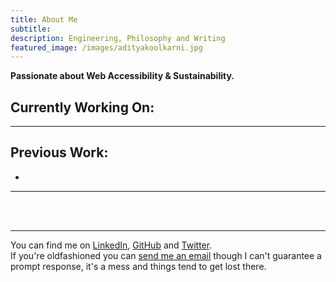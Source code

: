 ```yaml
---
title: About Me
subtitle: 
description: Engineering, Philosophy and Writing
featured_image: /images/adityakoolkarni.jpg
---
```



**Passionate about Web Accessibility & Sustainability.**


## Currently Working On:


--------------------------

## Previous Work:

* 

----------------------




<br>

<br>

---------

You can find me on [LinkedIn](https://www.linkedin.com/in/aditya-r-kulkarni/), [GitHub](https://github.com/adityakoolkarni) and [Twitter](https://twitter.com/adityaakulkarni).  
If you're oldfashioned you can [send me an email](mailto:adityakulkarni1000@gmail.com) though I can't guarantee a prompt response, it's a mess and things tend to get lost there.
